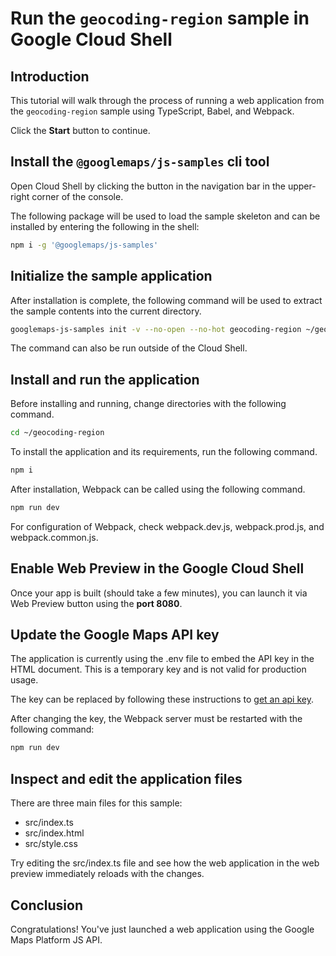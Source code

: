 # Run the `geocoding-region` sample in Google Cloud Shell

<walkthrough-tutorial-duration duration="10"/>

## Introduction

This tutorial will walk through the process of running a web application from
the `geocoding-region` sample using TypeScript, Babel, and Webpack.

Click the **Start** button to continue.

## Install the `@googlemaps/js-samples` cli tool

Open Cloud Shell by clicking the
<walkthrough-cloud-shell-icon></walkthrough-cloud-shell-icon> button in the
navigation bar in the upper-right corner of the console.

The following package will be used to load the sample skeleton and can be
installed by entering the following in the shell:

```bash
npm i -g '@googlemaps/js-samples'
```

## Initialize the sample application

After installation is complete, the following command will be used to extract
the sample contents into the current directory.

```bash
googlemaps-js-samples init -v --no-open --no-hot geocoding-region ~/geocoding-region
```

The command can also be run outside of the Cloud Shell.

## Install and run the application

Before installing and running, change directories with the following command.

```bash
cd ~/geocoding-region
```

To install the application and its requirements, run the following command.

```bash
npm i
```

After installation, Webpack can be called using the following command.

```bash
npm run dev
```

For configuration of Webpack, check
<walkthrough-editor-open-file filePath="~/geocoding-region/webpack.dev.js">webpack.dev.js</walkthrough-editor-open-file>,
<walkthrough-editor-open-file filePath="~/geocoding-region/webpack.prod.js">webpack.prod.js</walkthrough-editor-open-file>,
and
<walkthrough-editor-open-file filePath="~/geocoding-region/webpack.common.js">webpack.common.js</walkthrough-editor-open-file>.

## Enable Web Preview in the Google Cloud Shell

Once your app is built (should take a few minutes), you can launch it via
<walkthrough-spotlight-pointer target="cloudshell" spotlightId="devshell-web-preview-button">Web
Preview button</walkthrough-spotlight-pointer> using the **port 8080**.

## Update the Google Maps API key

The application is currently using the
<walkthrough-editor-open-file filePath="~/geocoding-region/.env">.env</walkthrough-editor-open-file>
file to embed the API key in the HTML document. This is a temporary key and is
not valid for production usage.

The key can be replaced by following these instructions to
[get an api key](https://developers.google.com/maps/documentation/javascript/get-api-key).

After changing the key, the Webpack server must be restarted with the following
command:

```bash
npm run dev
```

## Inspect and edit the application files

There are three main files for this sample:

*   <walkthrough-editor-open-file filePath="~/geocoding-region/src/index.ts">src/index.ts</walkthrough-editor-open-file>
*   <walkthrough-editor-open-file filePath="~/geocoding-region/src/index.html">src/index.html</walkthrough-editor-open-file>
*   <walkthrough-editor-open-file filePath="~/geocoding-region/src/style.css">src/style.css</walkthrough-editor-open-file>

Try editing the <walkthrough-editor-open-file filePath="~/geocoding-region/src/index.ts">src/index.ts</walkthrough-editor-open-file> file and see how the web application in the web preview immediately reloads with the changes.

## Conclusion

<walkthrough-conclusion-trophy></walkthrough-conclusion-trophy>

Congratulations! You've just launched a web application using the Google Maps
Platform JS API.
